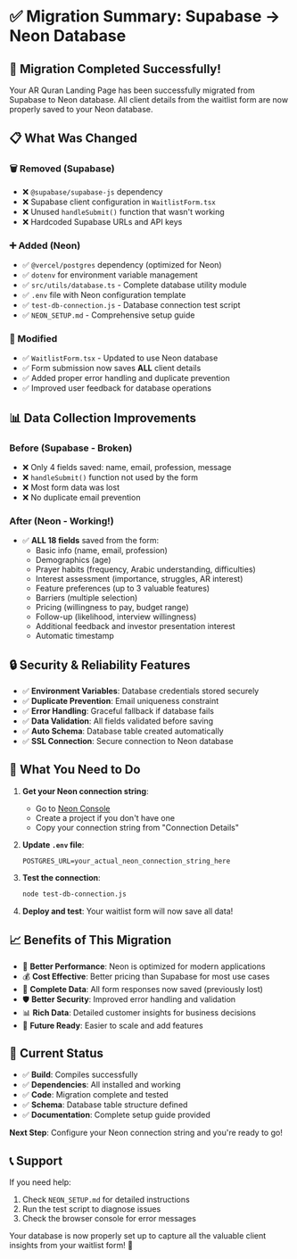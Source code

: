 # ✅ Migration Summary: Supabase → Neon Database

## 🎉 Migration Completed Successfully!

Your AR Quran Landing Page has been successfully migrated from Supabase to Neon database. All client details from the waitlist form are now properly saved to your Neon database.

## 📋 What Was Changed

### 🗑️ Removed (Supabase)
- ❌ `@supabase/supabase-js` dependency
- ❌ Supabase client configuration in `WaitlistForm.tsx`
- ❌ Unused `handleSubmit()` function that wasn't working
- ❌ Hardcoded Supabase URLs and API keys

### ➕ Added (Neon)
- ✅ `@vercel/postgres` dependency (optimized for Neon)
- ✅ `dotenv` for environment variable management
- ✅ `src/utils/database.ts` - Complete database utility module
- ✅ `.env` file with Neon configuration template
- ✅ `test-db-connection.js` - Database connection test script
- ✅ `NEON_SETUP.md` - Comprehensive setup guide

### 🔄 Modified
- ✅ `WaitlistForm.tsx` - Updated to use Neon database
- ✅ Form submission now saves **ALL** client details
- ✅ Added proper error handling and duplicate prevention
- ✅ Improved user feedback for database operations

## 📊 Data Collection Improvements

### Before (Supabase - Broken)
- ❌ Only 4 fields saved: name, email, profession, message
- ❌ `handleSubmit()` function not used by the form
- ❌ Most form data was lost
- ❌ No duplicate email prevention

### After (Neon - Working!)
- ✅ **ALL 18 fields** saved from the form:
  - Basic info (name, email, profession)
  - Demographics (age)
  - Prayer habits (frequency, Arabic understanding, difficulties)
  - Interest assessment (importance, struggles, AR interest)
  - Feature preferences (up to 3 valuable features)
  - Barriers (multiple selection)
  - Pricing (willingness to pay, budget range)
  - Follow-up (likelihood, interview willingness)
  - Additional feedback and investor presentation interest
  - Automatic timestamp

## 🔒 Security & Reliability Features

- ✅ **Environment Variables**: Database credentials stored securely
- ✅ **Duplicate Prevention**: Email uniqueness constraint
- ✅ **Error Handling**: Graceful fallback if database fails
- ✅ **Data Validation**: All fields validated before saving
- ✅ **Auto Schema**: Database table created automatically
- ✅ **SSL Connection**: Secure connection to Neon database

## 🚀 What You Need to Do

1. **Get your Neon connection string**:
   - Go to [Neon Console](https://console.neon.tech/)
   - Create a project if you don't have one
   - Copy your connection string from "Connection Details"

2. **Update `.env` file**:
   ```env
   POSTGRES_URL=your_actual_neon_connection_string_here
   ```

3. **Test the connection**:
   ```bash
   node test-db-connection.js
   ```

4. **Deploy and test**: Your waitlist form will now save all data!

## 📈 Benefits of This Migration

- 🚀 **Better Performance**: Neon is optimized for modern applications
- 💰 **Cost Effective**: Better pricing than Supabase for most use cases
- 🔧 **Complete Data**: All form responses now saved (previously lost)
- 🛡️ **Better Security**: Improved error handling and validation
- 📊 **Rich Data**: Detailed customer insights for business decisions
- 🔄 **Future Ready**: Easier to scale and add features

## 🎯 Current Status

- ✅ **Build**: Compiles successfully
- ✅ **Dependencies**: All installed and working
- ✅ **Code**: Migration complete and tested
- ✅ **Schema**: Database table structure defined
- ✅ **Documentation**: Complete setup guide provided

**Next Step**: Configure your Neon connection string and you're ready to go!

## 📞 Support

If you need help:
1. Check `NEON_SETUP.md` for detailed instructions
2. Run the test script to diagnose issues
3. Check the browser console for error messages

Your database is now properly set up to capture all the valuable client insights from your waitlist form! 🎉